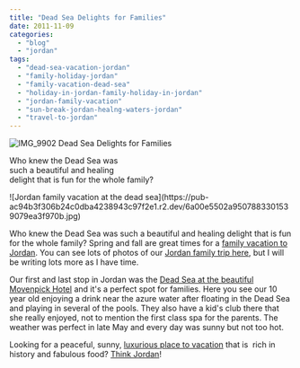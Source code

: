 ```yaml
---
title: "Dead Sea Delights for Families"
date: 2011-11-09
categories: 
  - "blog"
  - "jordan"
tags: 
  - "dead-sea-vacation-jordan"
  - "family-holiday-jordan"
  - "family-vacation-dead-sea"
  - "holiday-in-jordan-family-holiday-in-jordan"
  - "jordan-family-vacation"
  - "sun-break-jordan-healng-waters-jordan"
  - "travel-to-jordan"
---
```


![IMG_9902](https://pub-ac94b3f306b24c0dba4238943c97f2e1.r2.dev/6a00e5502a950788330154344d45d0970c.jpg) Dead Sea Delights for Families

Who knew the Dead Sea was  
such a beautiful and healing  
delight that is fun for the whole family?

<!--more--> ![Jordan family vacation at the dead sea](https://pub-ac94b3f306b24c0dba4238943c97f2e1.r2.dev/6a00e5502a9507883301539079ea3f970b.jpg)  
  
  
  
Who knew the Dead Sea was such a beautiful and healing delight that is fun for the whole family? Spring and fall are great times for a [family vacation to Jordan](http://soultravelers3new.local/2011/05/jordan-family-travel-is-it-safe.html "family vacation jordan"). You can see lots of photos of our [Jordan family trip here](http://soultravelers3new.local/2011/05/jordan-tourismsmartest-.html "Jordan family trip"), but I will be writing lots more as I have time.  
  
Our first and last stop in Jordan was the [Dead Sea at the beautiful Movenpick Hotel](http://www.moevenpick-hotels.com/en/pub/hotels_resorts/worldmap/dead_sea/welcome.cfm "Movenpick dead sea resort and spa") and it's a perfect spot for families. Here you see our 10 year old enjoying a drink near the azure water after floating in the Dead Sea  and playing in several of the pools. They also have a kid's club there that she really enjoyed, not to mention the first class spa for the parents. The weather was perfect in late May and every day was sunny but not too hot.  
  
Looking for a peaceful, sunny, [luxurious place to vacation](http://soultravelers3new.local/2011/07/amazing-family-fun-at-four-seasons-amman.html "Luxurious place to vacation Jordan") that is  rich in history and fabulous food? [Think Jordan](http://soultravelers3new.local/2011/06/family-vacation-petra-wow-.html "think Jordan")!
